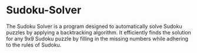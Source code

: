 # Sudoku-Solver
The Sudoku Solver is a program designed to automatically solve Sudoku puzzles by applying a backtracking algorithm. It efficiently finds the solution for any 9x9 Sudoku puzzle by filling in the missing numbers while adhering to the rules of Sudoku.
